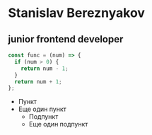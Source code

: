 # Stanislav Bereznyakov


## junior frontend developer


```javascript
const func = (num) => {
  if (num > 0) {
    return num - 1;
  }
  return num + 1;
};
```

* Пункт
* Еще один пункт
  * Подпункт
  * Еще один подпункт